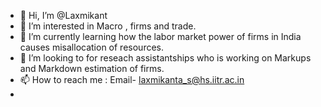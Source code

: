- 👋 Hi, I’m @Laxmikant
- 👀 I’m interested in Macro , firms and trade.
- 🌱 I’m currently learning how the labor market power of firms in India causes misallocation of resources.
- 💞️ I’m looking to for reseach assistantships who is working on Markups and Markdown estimation of firms.
- 📫 How to reach me : Email- [laxmikanta_s@hs.iitr.ac.in](laxmikanta_s@hs.iitr.ac.in)
- 

<!---
Lakshmikant46/Lakshmikant46 is a ✨ special ✨ repository because its `README.md` (this file) appears on your GitHub profile.
You can click the Preview link to take a look at your changes.
--->
